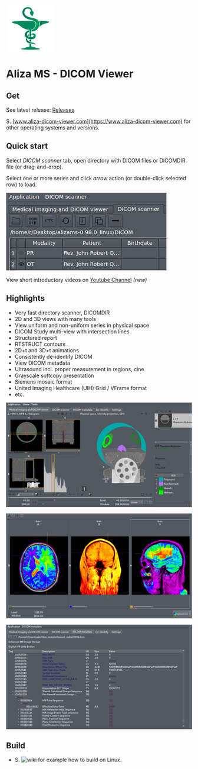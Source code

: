 ![Aliza MS](package/archive/usr/share/icons/hicolor/128x128/apps/alizams.png)

Aliza MS - DICOM Viewer
=======================

Get
---

See latest release: [Releases](https://github.com/AlizaMedicalImaging/AlizaMS/releases)

S. [www.aliza-dicom-viewer.com](https://www.aliza-dicom-viewer.com) for other operating systems and versions.


Quick start
-----------

Select _DICOM scanner_ tab, open directory with DICOM files or DICOMDIR file (or drag-and-drop).

Select one or more series and click _arrow_ action (or double-click selected row) to load.


![Open](package/art/start0.png)


View short introductory videos on [Youtube Channel](https://www.youtube.com/channel/UCPGvoSYX7PC5XCp-81Q4MAg) _(new)_

Highlights
----------

 * Very fast directory scanner, DICOMDIR
 * 2D and 3D views with many tools
 * View uniform and non-uniform series in physical space
 * DICOM Study multi-view with intersection lines
 * Structured report
 * RTSTRUCT contours
 * 2D+t and 3D+t animations
 * Consistently de-identify DICOM
 * View DICOM metadata
 * Ultrasound incl. proper measurement in regions, cine
 * Grayscale softcopy presentation
 * Siemens mosaic format
 * United Imaging Healthcare (UIH) Grid / VFrame format
 * etc.

![](https://github.com/AlizaMedicalImaging/AlizaMS/blob/master/package/art/alizams_scr1.jpg)

![](https://github.com/AlizaMedicalImaging/AlizaMS/blob/master/package/art/alizams_scr2.jpg)

![](https://github.com/AlizaMedicalImaging/AlizaMS/blob/master/package/art/alizams_scr3.jpg)

Build
-----

 * S. ![wiki](https://github.com/AlizaMedicalImaging/AlizaMS/wiki) for example how to build on Linux.


